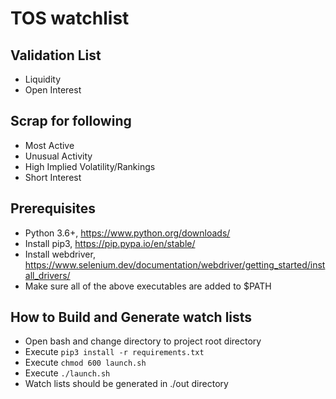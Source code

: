 # TOS watchlist

## Validation List
- Liquidity
- Open Interest

## Scrap for following
- Most Active
- Unusual Activity
- High Implied Volatility/Rankings
- Short Interest

## Prerequisites
- Python 3.6+, https://www.python.org/downloads/
- Install pip3, https://pip.pypa.io/en/stable/
- Install webdriver, https://www.selenium.dev/documentation/webdriver/getting_started/install_drivers/
- Make sure all of the above executables are added to $PATH


## How to Build and Generate watch lists
- Open bash and change directory to project root directory 
- Execute `pip3 install -r requirements.txt`
- Execute `chmod 600 launch.sh`
- Execute `./launch.sh`
- Watch lists should be generated in ./out directory